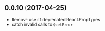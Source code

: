 ## 0.0.10 (2017-04-25)

* Remove use of deprecated React.PropTypes
* catch invalid calls to `$setError`
